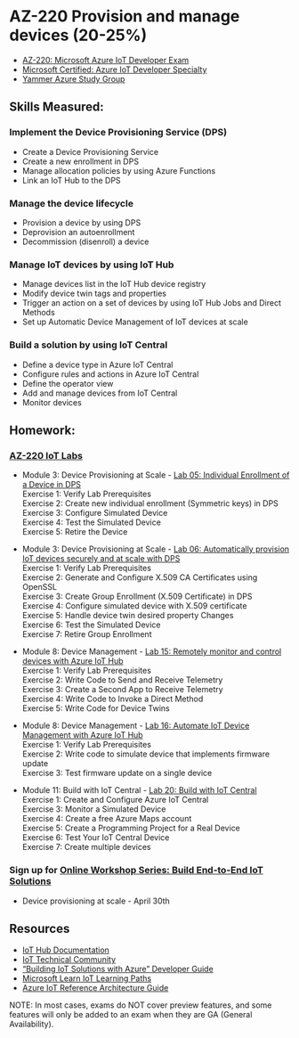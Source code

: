 # AZ-220 Provision and manage devices (20-25%)

* [AZ-220: Microsoft Azure IoT Developer Exam](https://docs.microsoft.com/en-us/learn/certifications/exams/az-220)
* [Microsoft Certified: Azure IoT Developer Specialty](https://docs.microsoft.com/en-us/learn/certifications/azure-iot-developer-specialty)
* [Yammer Azure Study Group](http://aka.ms/azurecsg)

## Skills Measured:
### Implement the Device Provisioning Service (DPS)
* Create a Device Provisioning Service
* Create a new enrollment in DPS
* Manage allocation policies by using Azure Functions
* Link an IoT Hub to the DPS

### Manage the device lifecycle
* Provision a device by using DPS
* Deprovision an autoenrollment
* Decommission (disenroll) a device

### Manage IoT devices by using IoT Hub
* Manage devices list in the IoT Hub device registry
* Modify device twin tags and properties
* Trigger an action on a set of devices by using IoT Hub Jobs and Direct Methods
* Set up Automatic Device Management of IoT devices at scale

### Build a solution by using IoT Central
* Define a device type in Azure IoT Central
* Configure rules and actions in Azure IoT Central
* Define the operator view
* Add and manage devices from IoT Central
* Monitor devices

## Homework:
### [AZ-220 IoT Labs](https://microsoftlearning.github.io/AZ-220-Microsoft-Azure-IoT-Developer) 
* Module 3: Device Provisioning at Scale - [Lab 05: Individual Enrollment of a Device in DPS](https://microsoftlearning.github.io/AZ-220-Microsoft-Azure-IoT-Developer/Instructions/Labs/LAB_AK_05-individual-enrollment-of-device-in-dps.html)
<br />Exercise 1: Verify Lab Prerequisites
<br />Exercise 2: Create new individual enrollment (Symmetric keys) in DPS
<br />Exercise 3: Configure Simulated Device
<br />Exercise 4: Test the Simulated Device
<br />Exercise 5: Retire the Device

* Module 3: Device Provisioning at Scale - [Lab 06: Automatically provision IoT devices securely and at scale with DPS](https://microsoftlearning.github.io/AZ-220-Microsoft-Azure-IoT-Developer/Instructions/Labs/LAB_AK_06-automatic-enrollment-of-devices-in-dps.html)
<br />Exercise 1: Verify Lab Prerequisites
<br />Exercise 2: Generate and Configure X.509 CA Certificates using OpenSSL
<br />Exercise 3: Create Group Enrollment (X.509 Certificate) in DPS
<br />Exercise 4: Configure simulated device with X.509 certificate
<br />Exercise 5: Handle device twin desired property Changes
<br />Exercise 6: Test the Simulated Device
<br />Exercise 7: Retire Group Enrollment

* Module 8: Device Management - [Lab 15: Remotely monitor and control devices with Azure IoT Hub](https://microsoftlearning.github.io/AZ-220-Microsoft-Azure-IoT-Developer/Instructions/Labs/LAB_AK_15-remotely-monitor-and-control-devices.html)
<br />Exercise 1: Verify Lab Prerequisites
<br />Exercise 2: Write Code to Send and Receive Telemetry
<br />Exercise 3: Create a Second App to Receive Telemetry
<br />Exercise 4: Write Code to Invoke a Direct Method
<br />Exercise 5: Write Code for Device Twins

* Module 8: Device Management - [Lab 16: Automate IoT Device Management with Azure IoT Hub](https://microsoftlearning.github.io/AZ-220-Microsoft-Azure-IoT-Developer/Instructions/Labs/LAB_AK_16-automatic-device-management.html)
<br />Exercise 1: Verify Lab Prerequisites
<br />Exercise 2: Write code to simulate device that implements firmware update
<br />Exercise 3: Test firmware update on a single device

* Module 11: Build with IoT Central - [Lab 20: Build with IoT Central](https://microsoftlearning.github.io/AZ-220-Microsoft-Azure-IoT-Developer/Instructions/Labs/LAB_AK_20-build-with-iot-central.html)
<br />Exercise 1: Create and Configure Azure IoT Central
<br />Exercise 3: Monitor a Simulated Device
<br />Exercise 4: Create a free Azure Maps account
<br />Exercise 5: Create a Programming Project for a Real Device
<br />Exercise 6: Test Your IoT Central Device
<br />Exercise 7: Create multiple devices

### Sign up for [Online Workshop Series: Build End-to-End IoT Solutions](https://aka.ms/IoT-online-workshop)
* Device provisioning at scale - April 30th

## Resources
* [IoT Hub Documentation](https://docs.microsoft.com/en-us/azure/iot-hub/)
* [IoT Technical Community](https://techcommunity.microsoft.com/t5/internet-of-things-iot/ct-p/IoT)
* [“Building IoT Solutions with Azure” Developer Guide](https://discover.Microsoft.com/azure-iot-building-solutions-dev-guide)
* [Microsoft Learn IoT Learning Paths](http://aka.ms/mslearniot)
* [Azure IoT Reference Architecture Guide](https://docs.Microsoft.com/azure/architecture/reference-architectures/iot)

NOTE: In most cases, exams do NOT cover preview features, and some features will only be
added to an exam when they are GA (General Availability).
